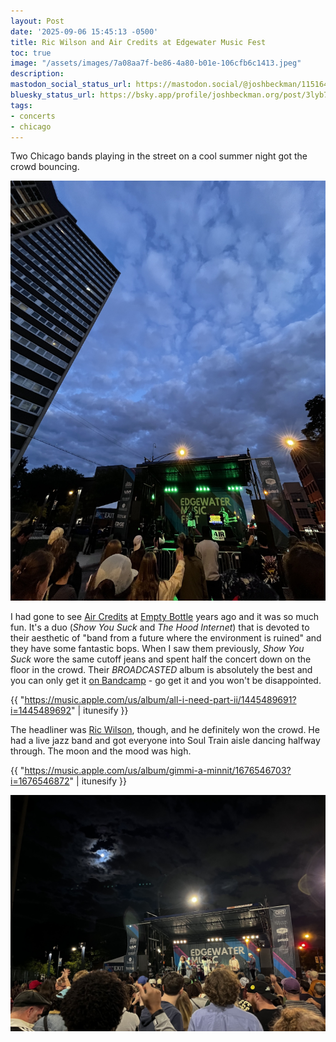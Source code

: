 ```yaml
---
layout: Post
date: '2025-09-06 15:45:13 -0500'
title: Ric Wilson and Air Credits at Edgewater Music Fest
toc: true
image: "/assets/images/7a08aa7f-be86-4a80-b01e-106cfb6c1413.jpeg"
description:
mastodon_social_status_url: https://mastodon.social/@joshbeckman/115164218274232381
bluesky_status_url: https://bsky.app/profile/joshbeckman.org/post/3lyb7zemfci2l
tags:
- concerts
- chicago
---
```



Two Chicago bands playing in the street on a cool summer night got the crowd bouncing.

![Air Credits at edgewater music fest](/assets/images/7a08aa7f-be86-4a80-b01e-106cfb6c1413.jpeg)

I had gone to see [Air Credits](http://www.aircredits.org/) at [Empty Bottle](https://www.joshbeckman.org/search/?q=%27empty-bottle-venue&keys=tags) years ago and it was so much fun. It's a duo (_Show You Suck_ and _The Hood Internet_) that is devoted to their aesthetic of "band from a future where the environment is ruined" and they have some fantastic bops. When I saw them previously, _Show You Suck_ wore the same cutoff jeans and spent half the concert down on the floor in the crowd. Their _BROADCASTED_ album is absolutely the best and you can only get it [on Bandcamp](https://aircredits.bandcamp.com/album/broadcasted) - go get it and you won't be disappointed. 

{{ "https://music.apple.com/us/album/all-i-need-part-ii/1445489691?i=1445489692" | itunesify }}

The headliner was [Ric Wilson](https://ricwilsonmusic.com/), though, and he definitely won the crowd. He had a live jazz band and got everyone into Soul Train aisle dancing halfway through. The moon and the mood was high.

{{ "https://music.apple.com/us/album/gimmi-a-minnit/1676546703?i=1676546872" | itunesify }}

![Ric Wilson on stage](/assets/images/2295db3e-46c5-4f01-b114-2c76d2bcdfd2.jpeg)
